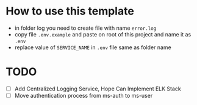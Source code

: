 # How to use this template
- in folder log you need to create file with name `error.log`
- copy file `.env.example` and paste on root of this project and name it as `.env`
- replace value of `SERVICE_NAME` in `.env` file same as folder name

# TODO
- [ ] Add Centralized Logging Service, Hope Can Implement ELK Stack
- [ ] Move authentication process from ms-auth to ms-user
